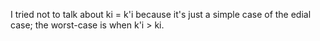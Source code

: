 I tried not to talk about ki = k'i because it's just a simple case of the edial case; the worst-case is when k'i > ki.





